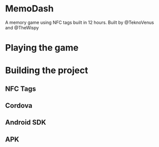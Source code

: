 # MemoDash
A memory game using NFC tags built in 12 hours. Built by @TeknoVenus and @TheWispy

# Playing the game

# Building the project
## NFC Tags
## Cordova
## Android SDK
## APK
